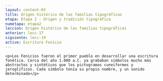 ```yaml
---
layout: content-03
title: Origen histórico de las familias tipográficas
etapa: Etapa 2 - Origen y tradición tipográfica
numetapa: etapa2
leccion: Origen histórico de las familias tipográficas
anterior: lecc-17
siguiente: lecc-19
active: Escritura Fenicia
---
```


<div class="col-md-4 extracto">

</div>

<div class="col-md-8">

	<p>Los Fenicios fueron el primer pueblo en desarrollar una escritura fonética. Cerca del año 1.000 a.C. ya grababan símbolos mucho más abstractos y sintéticos que los pictogramas cuneiformes y jeroglíficos. Cada símbolo tenía su propio nombre, y un sonido determinado</p>

</div>